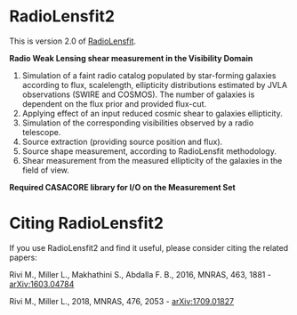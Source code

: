 # RadioLensfit2


This is version 2.0 of [RadioLensfit](https://github.com/marziarivi/RadioLensfit).

**Radio Weak Lensing shear measurement in the Visibility Domain**

1. Simulation of a faint radio catalog populated by star-forming galaxies according to flux, scalelength, ellipticity distributions estimated by JVLA observations (SWIRE and COSMOS). The number of galaxies is dependent on the flux prior and provided flux-cut.
2. Applying effect of an input reduced cosmic shear to galaxies ellipticity.
3. Simulation of the corresponding visibilities observed by a radio telescope.
4. Source extraction (providing source position and flux).
5. Source shape measurement, according to RadioLensfit methodology.  
6. Shear measurement from the measured ellipticity of the galaxies in the field of view.

**Required CASACORE library for I/O on the Measurement Set**


# Citing RadioLensfit2

If you use RadioLensfit2 and find it useful, please consider citing the related papers:

Rivi M., Miller L., Makhathini S., Abdalla F. B., 2016, MNRAS, 463, 1881 - [arXiv:1603.04784](https://arxiv.org/abs/1603.04784)

Rivi M., Miller L., 2018, MNRAS, 476, 2053 - [arXiv:1709.01827](https://arxiv.org/abs/1709.01827)
